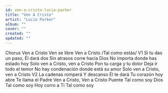 ```yaml
---
id: ven-a-cristo-lucia-parker
title: "Ven A Cristo"
artist: "Lucia Parker"
album: ""
cover: ""
created: ""
updated: ""
---
```


Chorus
Ven   a   Cristo
Ven   se   libre
Ven   a   Cristo
/Tal   como   estás/
V1
Si   tu   das   un   paso,   Él   dará   dos
Sin   atrasos   corre   hacia   Dios
No   importa   donde   has   estado   hoy
Solo   ven   a   Cristo,   ven   a   Cristo
Pon   tu   carga   y   tu   dolor
Deja   ir   todo   el   temor
No   hay   condenación   donde   está   su   amor
Solo   ven   a   Cristo,   ven   a   Cristo
V2
La   cadenas   romperá
Y   descanso   Él   te   dará
Tu   corazón   hoy   abre
Te   llama   el   Padre
Ven   a   Cristo,   Ven   a   Cristo
Puente
Tal   como   soy   Dios
Tal   como   soy
Hoy   corro   a   Ti
Tal   como   soy